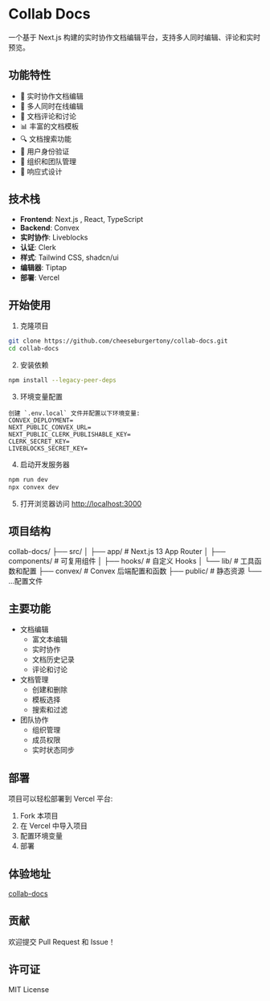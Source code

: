# Collab Docs

一个基于 Next.js 构建的实时协作文档编辑平台，支持多人同时编辑、评论和实时预览。

## 功能特性

- 📝 实时协作文档编辑
- 👥 多人同时在线编辑
- 💬 文档评论和讨论
- 📊 丰富的文档模板
- 🔍 文档搜索功能
- 👤 用户身份验证
- 🏢 组织和团队管理
- 📱 响应式设计

## 技术栈

- **Frontend**: Next.js , React, TypeScript
- **Backend**: Convex
- **实时协作**: Liveblocks
- **认证**: Clerk
- **样式**: Tailwind CSS, shadcn/ui
- **编辑器**: Tiptap
- **部署**: Vercel

## 开始使用

1. 克隆项目

```bash
git clone https://github.com/cheeseburgertony/collab-docs.git
cd collab-docs
```

2. 安装依赖

```bash
npm install --legacy-peer-deps
```

3. 环境变量配置

```env
创建 `.env.local` 文件并配置以下环境变量:
CONVEX_DEPLOYMENT=
NEXT_PUBLIC_CONVEX_URL=
NEXT_PUBLIC_CLERK_PUBLISHABLE_KEY=
CLERK_SECRET_KEY=
LIVEBLOCKS_SECRET_KEY=
```

4. 启动开发服务器

```bash
npm run dev
npx convex dev
```

5. 打开浏览器访问 [http://localhost:3000](http://localhost:3000)

## 项目结构

collab-docs/
├── src/
│ ├── app/ # Next.js 13 App Router
│ ├── components/ # 可复用组件
│ ├── hooks/ # 自定义 Hooks
│ └── lib/ # 工具函数和配置
├── convex/ # Convex 后端配置和函数
├── public/ # 静态资源
└── ...配置文件

## 主要功能

- 文档编辑
  - 富文本编辑
  - 实时协作
  - 文档历史记录
  - 评论和讨论
- 文档管理
  - 创建和删除
  - 模板选择
  - 搜索和过滤
- 团队协作
  - 组织管理
  - 成员权限
  - 实时状态同步

## 部署

项目可以轻松部署到 Vercel 平台:

1. Fork 本项目
2. 在 Vercel 中导入项目
3. 配置环境变量
4. 部署

## 体验地址
[collab-docs](https://collab-docs-theta.vercel.app/)

## 贡献

欢迎提交 Pull Request 和 Issue！

## 许可证

MIT License
